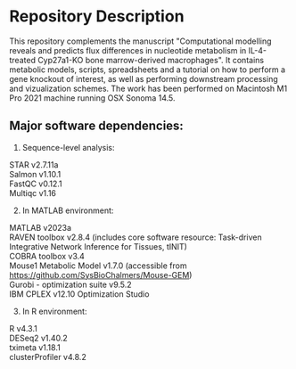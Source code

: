 # **Repository Description**

This repository complements the manuscript "Computational modelling reveals and predicts flux differences in nucleotide metabolism in IL-4-treated Cyp27a1-KO bone marrow-derived macrophages". It contains metabolic models, scripts, spreadsheets and a tutorial on how to perform a gene knockout of interest, as well as performing downstream processing and vizualization schemes. The work has been performed on Macintosh M1 Pro 2021 machine running OSX Sonoma 14.5. 

## Major software dependencies:

1) Sequence-level analysis:

STAR v2.7.11a <br />
Salmon v1.10.1 <br />
FastQC v0.12.1 <br />
Multiqc v1.16 <br />

2) In MATLAB environment:

MATLAB v2023a <br />
RAVEN toolbox v2.8.4 (includes core software resource: Task-driven Integrative Network Inference for Tissues, tINIT) <br />
COBRA toolbox v3.4 <br />
Mouse1 Metabolic Model v1.7.0 (accessible from https://github.com/SysBioChalmers/Mouse-GEM) <br />
Gurobi - optimization suite v9.5.2 <br />
IBM CPLEX v12.10 Optimization Studio <br />



3) In R environment:

R v4.3.1 <br />
DESeq2 v1.40.2 <br />
tximeta v1.18.1 <br />
clusterProfiler v4.8.2 <br />

 

